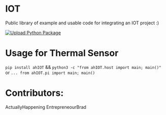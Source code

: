 # IOT
Public library of example and usable code for integrating an IOT project :)

[![Upload Python Package](https://github.com/ActuallyHappening/IOT/actions/workflows/python.yml/badge.svg)](https://github.com/ActuallyHappening/IOT/actions/workflows/python.yml)

# Usage for Thermal Sensor
`pip install ahIOT` && `python3 -c "from ahIOT.host import main; main()"` or `... from ahIOT.pi import main; main()`

# Contributors:
ActuallyHappening
EntrepreneourBrad
